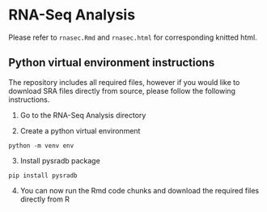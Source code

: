 # RNA-Seq Analysis

Please refer to `rnasec.Rmd` and `rnasec.html` for corresponding knitted html.

## Python virtual environment instructions

The repository includes all required files, however if you would like to download SRA files directly from source,
please follow the following instructions.

1. Go to the RNA-Seq Analysis directory
   
2. Create a python virtual environment
   
`python -m venv env`

3. Install pysradb package
   
`pip install pysradb`

4. You can now run the Rmd code chunks and download the required files directly from R
